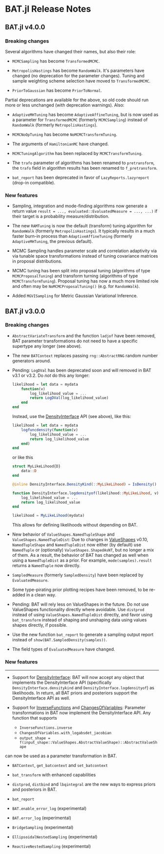 BAT.jl Release Notes
====================

BAT.jl v4.0.0
-------------

### Breaking changes

Several algorithms have changed their names, but also their role:

* `MCMCSampling` has become `TransformedMCMC`.

* `MetropolisHastings` has become `RandomWalk`. It's parameters have
    changed (no deprecation for the parameter changes). Tuning and
    sample weighting scheme selection have moved to `TransformedMCMC`.

* `PriorToGaussian` has become `PriorToNormal`.

Partial deprecations are available for the above, so old code should
run more or less unchanged (with deprecation warnings). Also:

* `AdaptiveMHTuning` has become `AdaptiveAffineTuning`, but is now
  used as a parameter for `TransformedMCMC` (formerly `MCMCSampling`)
  instead of `RandomWalk` (formerly `MetropolisHastings`).

* `MCMCNoOpTuning` has become `NoMCMCTransformTuning`.

* The arguments of `HamiltonianMC` have changed.

* `MCMCTuningAlgorithm` has been replaced by `MCMCTransformTuning`.

* The `trafo` parameter of algorithms has been renamed to `pretransform`, the
  `trafo` field in algorithm results has been renamed to `f_pretransform`.

* `bat_report` has been deprecated in favor of `LazyReports.lazyreport`
  (drop-in compatible).


### New features

* Sampling, integration and mode-finding algorithms now generate a return
  value `result = ..., evaluated::EvaluatedMeasure = ..., ...)` if their
  target is a probability measure/distribution.

* The new `RAMTuning` is now the default (transform) tuning algorithm for
  `RandomWalk` (formerly `MetropolisHastings`). It typically results in a much
  faster burn-in process than `AdaptiveAffineTuning` (formerly
  `AdaptiveMHTuning`, the previous default).

* MCMC Sampling handles parameter scale and correlation adaptivity via
  via tunable space transformations instead of tuning covariance matrices
  in proposal distributions.
  
* MCMC tuning has been split into proposal tuning (algorithms of type
  `MCMCProposalTuning`) and transform turning (algorithms of type
  `MCMCTransformTuning`). Proposal tuning has now a much more limited role
  and often may be `NoMCMCProposalTuning()` (e.g. for `RandomWalk`).

* Added `MGVISampling` for Metric Gaussian Variational Inference.


BAT.jl v3.0.0
-------------

### Breaking changes

* `AbstractVariateTransform` and the function `ladjof` have been removed, BAT parameter transformations do not need to have a specific supertype any longer (see above).

* The new `BATContext` replaces passing `rng::AbstractRNG` random number generators around.

* Pending: `LogDVal` has been deprecated soon and will removed in BAT v3.1 or v3.2. Do *not* do this any longer:

  ```julia
  likelihood = let data = mydata
      function(v)
          log_likelihood_value = ...
          return LogDVal(log_likelihood_value)
      end
  end
  ```

  Instead, use the [DensityInterface](https://github.com/JuliaMath/DensityInterface.jl) API (see above), like this:

  ```julia
  likelihood = let data = mydata
      logfuncdensity(function(v)
          log_likelihood_value = ...
          return log_likelihood_value
      end)
  end
  ```

  or like this

  ```julia
  struct MyLikeLihood{D}
      data::D
  end

  @inline DensityInterface.DensityKind(::MyLikeLihood) = IsDensity()

  function DensityInterface.logdensityof(likelihood::MyLikeLihood, v)
      log_likelihood_value = ...
      return log_likelihood_value
  end

  likelihood = MyLikeLihood(mydata)
  ```

  This allows for defining likelihoods without depending on BAT.

* New behavior of `ValueShapes.NamedTupleShape` and  `ValueShapes.NamedTupleDist`: Due to changes in [ValueShapes](https://github.com/oschulz/ValueShapes.jl) v0.10, `NamedTupleShape` and `NamedTupleDist` now either (by default) use `NamedTuple` or (optionally) `ValueShapes.ShapedAsNT`, but no longer a mix of them. As a result, the behavior of BAT has changed as well when using a `NamedTupleDist` as a prior. For example, `mode(samples).result` returns a `NamedTuple` now directly.

* `SampledMeasure` (formerly `SampledDensity`) have been replaced by `EvaluatedMeasure`.

* Some type-pirating prior plotting recipes have been removed, to be re-added in a clean way.

* Pending: BAT will rely less on ValueShapes in the future. Do not use ValueShapes functionality directly where avoidable. Use `distprod` instead of using `ValueShapes.NamedTupleDist` directly, and favor using `bat_transform` instead of shaping and unshaping data using values shapes directly, if possible.

* Use the new function `bat_report` to generate a sampling output report instead of `show(BAT.SampledDensity(samples))`.

* The field types of `EvaluatedMeasure` have changed.


### New features
------------

* Support for [DensityInterface](https://github.com/JuliaMath/DensityInterface.jl): BAT will now accept any object that implements the DensityInterface API (specifically `DensityInterface.densitykind` and `DensityInterface.logdensityof`) as likelihoods. In return, all BAT priors and posteriors support the DensityInterface API as well.

* Support for [InverseFunctions](https://github.com/JuliaMath/InverseFunctions.jl) and [ChangesOfVariables](https://github.com/JuliaMath/ChangesOfVariables.jl): Parameter transformations in BAT now implement the DensityInterface API. Any function that supports

    * `InverseFunctions.inverse`
    * `ChangesOfVariables.with_logabsdet_jacobian`
    * `output_shape = f(input_shape::ValueShapes.AbstractValueShape)::AbstractValueShape`

can now be used as a parameter transformation in BAT.

* `BATContext`, `get_batcontext` and `set_batcontext`

* `bat_transform` with enhanced capabilities

* `distprod`, `distbind` and `lbqintegral` are the new ways to express priors and posteriors in BAT.

* `bat_report`

* `BAT.enable_error_log` (experimental)

* `BAT.error_log` (experimental)

* `BridgeSampling` (experimental)

* `EllipsoidalNestedSampling` (experimental)

* `ReactiveNestedSampling` (experimental)
